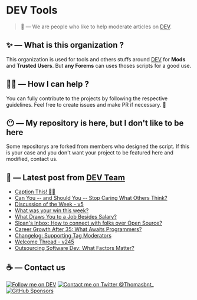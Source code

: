 # DEV Tools

> 🔧 — We are people who like to help moderate articles on [DEV](https://dev.to).

## ✨ — What is this organization ?

This organization is used for tools and others stuffs around [DEV](https://dev.to) for **Mods** and **Trusted Users**. But __any Forems__ can uses thoses scripts for a good use.


## 💪🏼 — How I can help ?

You can fully contribute to the projects by following the respective guidelines. Feel free to create issues and make PR if necessary. 🎉

## 😶 — My repository is here, but I don't like to be here

Some repositorys are forked from members who designed the script. If this is your case and you don't want your project to be featured here and modified, contact us.

## 📝 — Latest post from [DEV Team](https://dev.to/devteam)

<!-- BLOG-POST-LIST:START -->
- [Caption This! 🤔💭](https://dev.to/devteam/caption-this-4fk3)
- [Can You -- and Should You -- Stop Caring What Others Think?](https://dev.to/devteam/can-you-and-should-you-stop-caring-what-others-think-4bm4)
- [Discussion of the Week - v5](https://dev.to/devteam/discussion-of-the-week-v5-19bo)
- [What was your win this week?](https://dev.to/devteam/what-was-your-win-this-week-aod)
- [What Draws You to a Job Besides Salary?](https://dev.to/devteam/what-draws-you-to-a-job-besides-salary-2idk)
- [Sloan&#39;s Inbox: How to connect with folks over Open Source?](https://dev.to/devteam/sloans-inbox-how-to-connect-with-folks-over-open-source-2ojl)
- [Career Growth After 35: What Awaits Programmers?](https://dev.to/devteam/career-growth-after-35-what-awaits-programmers-1ff0)
- [Changelog: Supporting Tag Moderators](https://dev.to/devteam/changelog-supporting-tag-moderators-38i)
- [Welcome Thread - v245](https://dev.to/devteam/welcome-thread-v245-l3p)
- [Outsourcing Software Dev: What Factors Matter?](https://dev.to/devteam/outsourcing-software-dev-what-factors-matter-42a5)
<!-- BLOG-POST-LIST:END -->


## ☕ — Contact us

[![Follow me on DEV](https://img.shields.io/badge/dev.to-%2308090A.svg?&style=for-the-badge&logo=dev.to&logoColor=white&alt=devto)](https://dev.to/thomasbnt)
[![Contact me on Twitter @Thomasbnt_](https://img.shields.io/badge/Contact%20me%20on%20Twitter-%231DA1F2.svg?&style=for-the-badge&logo=twitter&logoColor=white&alt=twitter)](https://twitter.com/messages/1142357270-1142357270?text=Hello,%20I%20contact%20you%20from%20devtotools%20&recipient_id=1142357270) [![GitHub Sponsors](https://img.shields.io/badge/Sponsor%20me-%23EA54AE.svg?&style=for-the-badge&logo=github-sponsors&logoColor=white)](https://github.com/sponsors/thomasbnt)


